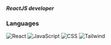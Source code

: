 ##### ReactJS developer
### Languages 

![React](https://img.shields.io/badge/-React-090909?style=for-the-badge&logo=React&logoColor=#61DAFB)
![JavaScript](https://img.shields.io/badge/-JavaScript-090909?style=for-the-badge&logo=JavaScript&logoColor=E9D54D)
![CSS](https://img.shields.io/badge/-CSS3-090909?style=for-the-badge&logo=CSS3&logoColor=1572B6)
![Tailwind](https://img.shields.io/badge/-tailwindcss-090909?style=for-the-badge&logo=tailwindcss&logoColor=06B6D4)

